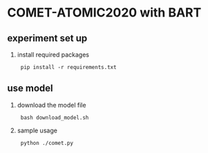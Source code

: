# COMET-ATOMIC2020 with BART

## experiment set up

1. install required packages

        pip install -r requirements.txt


## use model

1. download the model file

        bash download_model.sh

2. sample usage 

        python ./comet.py

